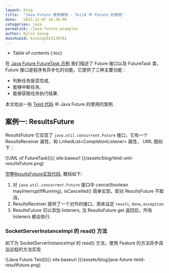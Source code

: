 ```yaml
---
layout: blog
title:  "Java Future 使用案例 - Teiid 中 Future 的使用"
date:   2015-12-07 16:30:00
categories: java
permalink: /java-future-examples
author: Kylin Soong
duoshuoid: ksoong2015120701
---
```


* Table of contents
{:toc}

在 [Java Future FutureTask 示例](http://ksoong.org/java-future/) 我们描述了 Future 接口以及 FutureTask 类，Future 接口是程序有异步化的功能，它提供了三种主要功能：

* 判断任务是否完成, 
* 能够中断任务, 
* 能够获取任务执行结果.

本文给出一些 [Teiid 代码](https://github.com/teiid/teiid) 中 Java Future 的使用的案例.

## 案例一: ResultsFuture

ResultsFuture 它实现了 `java.util.concurrent.Future` 接口，它有一个 ResultsReceiver 属性，和 LinkedList<CompletionListener<T>> 属性， UML 图如下：

![UML of FutureTask]({{ site.baseurl }}/assets/blog/teiid-uml-resultsFuture.png)

[完整ResultsFuture实现代码](https://raw.githubusercontent.com/teiid/teiid/master/client/src/main/java/org/teiid/client/util/ResultsFuture.java), 概括如下:

1. 对 `java.util.concurrent.Future` 接口中 cancel(boolean mayInterruptIfRunning), isCancelled() 简单实现，即对 ResultsFuture 不取消。
2. ResultsReceiver 提供了一个对外的接口，用来设定 `result`, `done`, `exception`
3. ResultsFuture 可以添加 listeners, 当 ResultsFuture get 返回后，所有 listeners 都会执行. 

### SocketServerInstanceImpl 的 read() 方法

如下为 SocketServerInstanceImpl 的 read() 方法，使用 Feature 的方法异步调运远程的方法实现

![Java Future Teiid]({{ site.baseurl }}/assets/blog/java-future-teiid-resultfuture.png)


